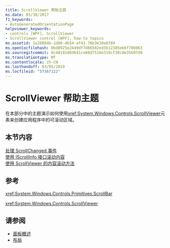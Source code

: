```yaml
---
title: ScrollViewer 帮助主题
ms.date: 03/30/2017
f1_keywords:
- AutoGeneratedOrientationPage
helpviewer_keywords:
- controls [WPF], ScrollViewer
- ScrollViewer control [WPF], how-to topics
ms.assetid: 1e20804b-1d80-4b54-af41-76b3e10a6f89
ms.openlocfilehash: 0bd8925e2449df7d86502ed3b12385eb6f786063
ms.sourcegitcommit: 0c48191d6d641ce88d7510e319cf38c0e35697d0
ms.translationtype: MT
ms.contentlocale: zh-CN
ms.lasthandoff: 03/05/2019
ms.locfileid: "57367122"
---
```

# <a name="scrollviewer-how-to-topics"></a>ScrollViewer 帮助主题
在本部分中的主题演示如何使用<xref:System.Windows.Controls.ScrollViewer>元素来创建应用程序中的可滚动区域。  
  
## <a name="in-this-section"></a>本节内容  
 [处理 ScrollChanged 事件](how-to-handle-the-scrollchanged-event.md)  
 [使用 IScrollInfo 接口滚动内容](how-to-scroll-content-by-using-the-iscrollinfo-interface.md)  
 [使用 ScrollViewer 的内容滚动方法](how-to-use-the-content-scrolling-methods-of-scrollviewer.md)  
  
## <a name="reference"></a>参考  
 <xref:System.Windows.Controls.Primitives.ScrollBar>  
  
 <xref:System.Windows.Controls.ScrollViewer>  
  
## <a name="see-also"></a>请参阅
- [面板概述](panels-overview.md)
- [布局](../advanced/layout.md)
